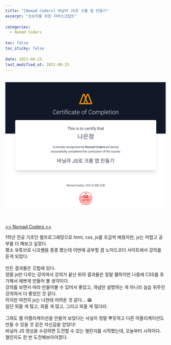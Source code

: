 ```yaml
---
title: "[Nomad Coders] 바닐라 JS로 크롬 앱 만들기"
excerpt: "초보자를 위한 자바스크립트"

categories:
  - Nomad Coders

toc: false
toc_sticky: false

date: 2021-08-23
last_modified_at: 2021-08-23
---
```


<br>
<center><img src="/assets/images/21082301/21082301_1.png"></center>
<br><br>

[>> Nomad Coders <<](https://nomadcoders.co)  

1학년 전공 기초인 웹프로그래밍으로 html, css, js를 조금씩 배웠지만, js는 어렵고 공부를 더 해보고 싶었다.  
평소 유튜브로 니꼬쌤을 종종 봤는데 이번에 공부할 겸 노마드코더 사이트에서 강의를 듣게 되었다.  
<br>
만든 결과물은 깃헙에 있다.  
정말 js만 다루는 강의여서 강의가 끝난 뒤의 결과물은 정말 휑하지만 나중에 CSS를 추가해서 예쁘게 만들어 볼 생각이다.  
강의를 보면서 따라 만들어볼 수 있어서 좋았고, 개념만 설명하는 게 아니라 실습 위주인 강의여서 더 좋았던 것 같다.  
하지만 여전히 js는 나한테 어려운 것 같다... 😂  
일단 외울 게 많고, 외울 게 많고, 그리고 외울 게 많더라.  
<br>
그래도 웹 어플리케이션을 만들어 보았다는 사실이 정말 뿌듯하고 다른 어플리케이션도 만들 수 있을 것 같은 자신감을 얻었다!  
바닐라 JS 영상을 수강하면 도전할 수 있는 챌린지를 시작했는데, 오늘부터 시작이다.  
챌린지도 한 번 도전해보아야겠다.  